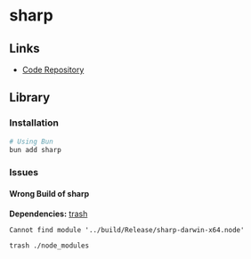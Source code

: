 # sharp

## Links

- [Code Repository](https://github.com/lovell/sharp)

## Library

### Installation

```sh
# Using Bun
bun add sharp
```

### Issues

#### Wrong Build of sharp

**Dependencies:** [trash](/trash.md)

```log
Cannot find module '../build/Release/sharp-darwin-x64.node'
```

```sh
trash ./node_modules
```
